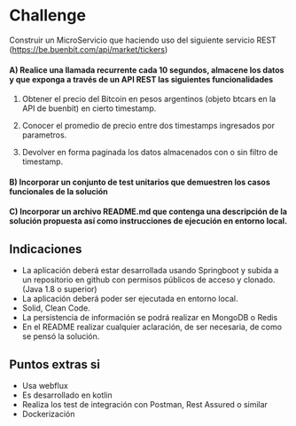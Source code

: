 # Challenge

Construir un MicroServicio que haciendo uso del siguiente servicio REST (https://be.buenbit.com/api/market/tickers)

#### A) Realice una llamada recurrente cada 10 segundos, almacene los datos y que exponga a través de un API REST las siguientes funcionalidades

1) Obtener el precio del Bitcoin en pesos argentinos (objeto btcars en la API de buenbit) en cierto timestamp.

2) Conocer el promedio de precio entre dos timestamps ingresados por parametros.
3) Devolver en forma paginada los datos almacenados con o sin filtro de
   timestamp.

#### B) Incorporar un conjunto de test unitarios que demuestren los casos funcionales de la solución

#### C) Incorporar un archivo README.md que contenga una descripción de la solución propuesta así como instrucciones de ejecución en entorno local.

## Indicaciones
* La aplicación deberá estar desarrollada usando Springboot y subida a un repositorio en github con permisos públicos de acceso y clonado.(Java 1.8 o superior)
* La aplicación deberá poder ser ejecutada en entorno local.
* Solid, Clean Code.
* La persistencia de información se podrá realizar en MongoDB o Redis
* En el README realizar cualquier aclaración, de ser necesaria, de como se pensó la solución.
## Puntos extras si
* Usa webflux
* Es desarrollado en kotlin
* Realiza los test de integración con Postman, Rest Assured o similar
* Dockerización
